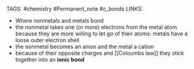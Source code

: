 TAGS: #chemistry #Permanent_note #c_bonds
LINKS:

- Where nonmetals and metals bond
- the nonmetal takes one (or more) electrons from the metal atom because they are more willing to let go of their atoms: metals have a loose outer electron shell
- the nonmetal becomes an anion and the metal a cation
- because of their opposite charges and [[Coloumbs law]] they stick together into an **ionic bond**
